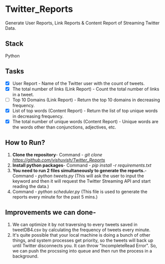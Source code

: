# Twitter_Reports
Generate User Reports, Link Reports &amp; Content Report of Streaming Twitter Data.

## **Stack**

Python

## **Tasks**

- [x] User Report - Name of the Twitter user with the count of tweets.
- [x] The total number of links (Link Report) - Count the total number of links in a tweet.
- [ ] Top 10 Domains (Link Report) - Return the top 10 domains in decreasing frequency.
- [x] List of top words (Content Report) - Return the list of top unique words in decreasing frequency.
- [x] The total number of unique words (Content Report) - Unique words are the words other than conjunctions, adjectives, etc.

## **How to Run?**

1. **Clone the repository**- Command - _git clone https://github.com/vishuvish/Twitter_Reports_
2. **Install python packages**- Command - _pip install -r requirements.txt_
3. **You need to run 2 files simultaneously to generate the reports.**- Command - _python tweets.py_ (This will ask the user to input the keyword and then it will request the Twitter Streaming API and start reading the data.)
4. Command - _python scheduler.py_ (This file is used to generate the reports every minute for the past 5 mins.)

## **Improvements we can done-**

1. We can optimize it by not traversing to every tweets saved in tweetDB4.csv by calculating the frequency of tweets every minute.
2. It's quite possible that your local machine is doing a bunch of other things, and system processes get priority, so the tweets will back up until Twitter disconnects you. It can throw "IncompleteRead Error". So, we can push the procssing into queue and then run the process in a background. 
